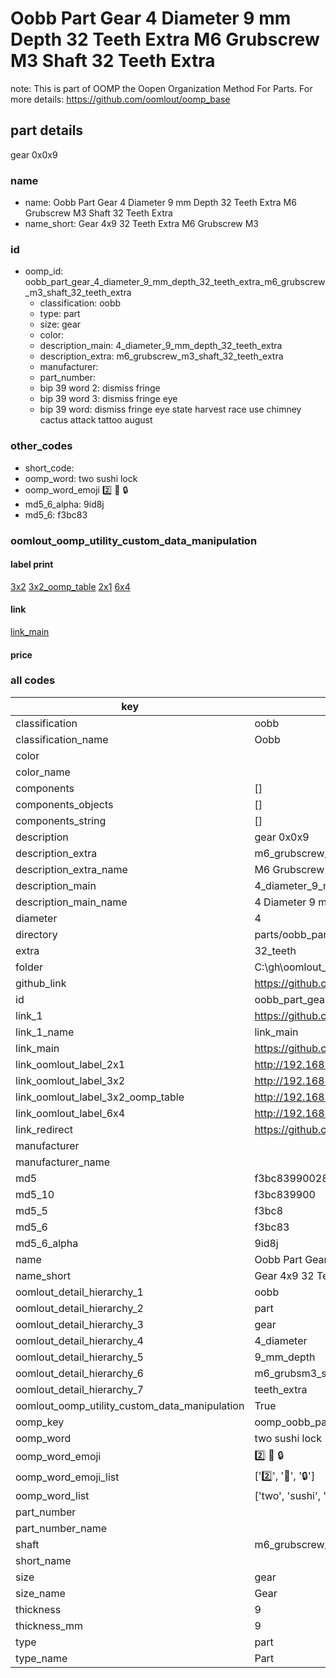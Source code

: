 # Oobb Part Gear 4 Diameter 9 mm Depth 32 Teeth Extra M6 Grubscrew M3 Shaft 32 Teeth Extra  

note: This is part of OOMP the Oopen Organization Method For Parts. For more details: https://github.com/oomlout/oomp_base

##  part details
  



gear 0x0x9



### name
* name: Oobb Part Gear 4 Diameter 9 mm Depth 32 Teeth Extra M6 Grubscrew M3 Shaft 32 Teeth Extra
* name_short: Gear 4x9 32 Teeth Extra M6 Grubscrew M3
### id
* oomp_id: oobb_part_gear_4_diameter_9_mm_depth_32_teeth_extra_m6_grubscrew_m3_shaft_32_teeth_extra
  * classification: oobb
  * type: part
  * size: gear
  * color: 
  * description_main: 4_diameter_9_mm_depth_32_teeth_extra
  * description_extra: m6_grubscrew_m3_shaft_32_teeth_extra
  * manufacturer: 
  * part_number: 
  * bip 39 word 2: dismiss fringe
  * bip 39 word 3: dismiss fringe eye
  * bip 39 word: dismiss fringe eye state harvest race use chimney cactus attack tattoo august

### other_codes
* short_code: 
* oomp_word: two sushi lock
* oomp_word_emoji :two: :sushi: :lock:
* md5_6_alpha: 9id8j
* md5_6: f3bc83






### oomlout_oomp_utility_custom_data_manipulation
#### label print
[3x2](http://192.168.1.245:1112/?label=oomp%209id8j)
[3x2_oomp_table](http://192.168.1.108:1112/?label=oomp%209id8j)
[2x1](http://192.168.1.242:1112/?label=oomp%209id8j)
[6x4](http://192.168.1.55:1112/?label=oomp%209id8j)    

#### link

[link_main](https://github.com/oomlout/oomlout_oobb_version_4_generated_parts/tree/main/navigation_oomp/oobb/part/gear/4_diameter_9_mm_depth_32_teeth_extra/m6_grubscrew_m3_shaft_32_teeth_extra/part)                              

#### price







### all codes 
| key | value |  
| --- | --- |  
| classification | oobb |  
| classification_name | Oobb |  
| color |  |  
| color_name |  |  
| components | [] |  
| components_objects | [] |  
| components_string | [] |  
| description | gear 0x0x9 |  
| description_extra | m6_grubscrew_m3_shaft_32_teeth_extra |  
| description_extra_name | M6 Grubscrew M3 Shaft 32 Teeth Extra |  
| description_main | 4_diameter_9_mm_depth_32_teeth_extra |  
| description_main_name | 4 Diameter 9 mm Depth 32 Teeth Extra |  
| diameter | 4 |  
| directory | parts/oobb_part_gear_4_diameter_9_mm_depth_32_teeth_extra_m6_grubscrew_m3_shaft_32_teeth_extra |  
| extra | 32_teeth |  
| folder | C:\gh\oomlout_oobb_version_4_generated_parts\parts\oobb_part_gear_4_diameter_9_mm_depth_32_teeth_extra_m6_grubscrew_m3_shaft_32_teeth_extra |  
| github_link | https://github.com/oomlout/oomlout_oomp_part_src/tree/main/parts/oobb_part_gear_4_diameter_9_mm_depth_32_teeth_extra_m6_grubscrew_m3_shaft_32_teeth_extra |  
| id | oobb_part_gear_4_diameter_9_mm_depth_32_teeth_extra_m6_grubscrew_m3_shaft_32_teeth_extra |  
| link_1 | https://github.com/oomlout/oomlout_oobb_version_4_generated_parts/tree/main/navigation_oomp/oobb/part/gear/4_diameter_9_mm_depth_32_teeth_extra/m6_grubscrew_m3_shaft_32_teeth_extra/part |  
| link_1_name | link_main |  
| link_main | https://github.com/oomlout/oomlout_oobb_version_4_generated_parts/tree/main/navigation_oomp/oobb/part/gear/4_diameter_9_mm_depth_32_teeth_extra/m6_grubscrew_m3_shaft_32_teeth_extra/part |  
| link_oomlout_label_2x1 | http://192.168.1.242:1112/?label=oomp%209id8j |  
| link_oomlout_label_3x2 | http://192.168.1.245:1112/?label=oomp%209id8j |  
| link_oomlout_label_3x2_oomp_table | http://192.168.1.108:1112/?label=oomp%209id8j |  
| link_oomlout_label_6x4 | http://192.168.1.55:1112/?label=oomp%209id8j |  
| link_redirect | https://github.com/oomlout/oomlout_oobb_version_4_generated_parts/tree/main/parts/oobb_gear_04_09_ex_32_teeth_sh_m6_grubscrew_m3 |  
| manufacturer |  |  
| manufacturer_name |  |  
| md5 | f3bc839900281df6c1b4bd4ca25741fa |  
| md5_10 | f3bc839900 |  
| md5_5 | f3bc8 |  
| md5_6 | f3bc83 |  
| md5_6_alpha | 9id8j |  
| name | Oobb Part Gear 4 Diameter 9 mm Depth 32 Teeth Extra M6 Grubscrew M3 Shaft 32 Teeth Extra |  
| name_short | Gear 4x9 32 Teeth Extra M6 Grubscrew M3 |  
| oomlout_detail_hierarchy_1 | oobb |  
| oomlout_detail_hierarchy_2 | part |  
| oomlout_detail_hierarchy_3 | gear |  
| oomlout_detail_hierarchy_4 | 4_diameter |  
| oomlout_detail_hierarchy_5 | 9_mm_depth |  
| oomlout_detail_hierarchy_6 | m6_grubsm3_shaft_32 |  
| oomlout_detail_hierarchy_7 | teeth_extra |  
| oomlout_oomp_utility_custom_data_manipulation | True |  
| oomp_key | oomp_oobb_part_gear_4_diameter_9_mm_depth_32_teeth_extra_m6_grubscrew_m3_shaft_32_teeth_extra |  
| oomp_word | two sushi lock |  
| oomp_word_emoji | :two: :sushi: :lock: |  
| oomp_word_emoji_list | [':two:', ':sushi:', ':lock:'] |  
| oomp_word_list | ['two', 'sushi', 'lock'] |  
| part_number |  |  
| part_number_name |  |  
| shaft | m6_grubscrew_m3 |  
| short_name |  |  
| size | gear |  
| size_name | Gear |  
| thickness | 9 |  
| thickness_mm | 9 |  
| type | part |  
| type_name | Part |  
